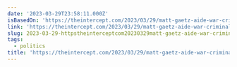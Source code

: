 ```yaml
---
date: '2023-03-29T23:58:11.000Z'
isBasedOn: 'https://theintercept.com/2023/03/29/matt-gaetz-aide-war-criminal/'
link: 'https://theintercept.com/2023/03/29/matt-gaetz-aide-war-criminal/'
slug: 2023-03-29-httpstheinterceptcom20230329matt-gaetz-aide-war-criminal
tags:
  - politics
title: 'https://theintercept.com/2023/03/29/matt-gaetz-aide-war-criminal/'
---
```


